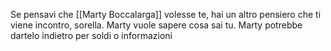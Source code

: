 Se pensavi che [[Marty Boccalarga]] volesse te, hai un altro pensiero che ti viene incontro, sorella. Marty vuole sapere cosa sai tu. Marty potrebbe dartelo indietro per soldi o informazioni